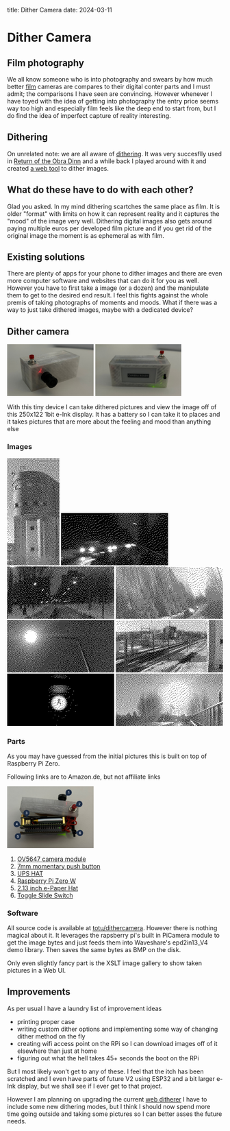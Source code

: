 title: Dither Camera
date: 2024-03-11
# Dither Camera

## Film photography

We all know someone who is into photography and swears by how much better [film][1] cameras are compares to their digital conter parts and I must admit; the comparisons I have seen are convincing. However whenever I have toyed with the idea of getting into photography the entry price seems way too high and especially film feels like the deep end to start from, but I do find the idea of imperfect capture of reality interesting.

## Dithering

On unrelated note: we are all aware of [dithering][2]. It was very succesflly used in [Return of the Obra Dinn][3] and a while back I played around with it and created [a web tool][4] to dither images.

## What do these have to do with each other?

Glad you asked. In my mind dithering scartches the same place as film. It is older "format" with limits on how it can represent reality and it captures the "mood" of the image very well. Dithering digital images also gets around paying multiple euros per developed film picture and if you get rid of the original image the moment is as ephemeral as with film.

## Existing solutions

There are plenty of apps for your phone to dither images and there are even more computer software and websites that can do it for you as well. However you have to first take a image (or a dozen) and the manipulate them to get to the desired end result. I feel this fights against the whole premis of taking photographs of moments and moods. What if there was a way to just take dithered images, maybe with a dedicated device?

## Dither camera
<img class="normal-image" width="40%" desc="front of the camera" src="/img/dithercam-front.jpg" />
<img class="normal-image" width="40%" desc="back of the camera" src="/img/dithercam-back.jpg" />

With this tiny device I can take dithered pictures and view the image off of this 250x122 1bit e-Ink display. It has a battery so I can take it to places and it takes pictures that are more about the feeling and mood than anything else

### Images

<img class="text-on-right small-image" src="/img/2024-03-05-09_19_06.png" />
<img class="small-image" src="/img/2024-03-01-15-25-27.png" />
<img class="small-image" src="/img/2024-03-01-15-18-43.png" />
<img class="small-image" src="/img/2024-03-05-09_17_28.png" />
<img class="small-image" src="/img/2024-03-01-15-28-29.png" />
<img class="small-image" src="/img/2024-03-05-09_19_53.png" />
<img class="small-image" src="/img/2024-03-01-15-33-43.png" />
<img class="small-image" src="/img/2024-03-05-09_20_27.png" />

### Parts

As you may have guessed from the initial pictures this is built on top of Raspberry Pi Zero.

<p class="disclaimer">Following links are to Amazon.de, but not affiliate links</p>
<img class="text-on-right normal-image" width="40%" desc="guts of the camera" src="/img/dithercam-guts.jpeg" />

1. [OV5647 camera module][5]
2. [7mm momentary push button][6]
3. [UPS HAT][7]
4. [Raspberry Pi Zero W][8]
5. [2.13 inch e-Paper Hat][9]
6. [Toggle Slide Switch][10]


### Software

All source code is available at [totu/dithercamera][11]. However there is nothing magical about it. It leverages the rapsberry pi's built in PiCamera module to get the image bytes and just feeds them into Waveshare's epd2in13_V4 demo library. Then saves the same bytes as BMP on the disk.

Only even slightly fancy part is the XSLT image gallery to show taken pictures in a Web UI.

## Improvements

As per usual I have a laundry list of improvement ideas

- printing proper case
- writing custom dither options and implementing some way of changing dither method on the fly
- creating wifi access point on the RPi so I can download images off of it elsewhere than just at home
- figuring out what the hell takes 45+ seconds the boot on the RPi

But I most likely won't get to any of these. I feel that the itch has been scratched and I even have parts of future V2 using ESP32 and a bit larger e-Ink display, but we shall see if I ever get to that project.

However I am planning on upgrading the current [web ditherer][4] I have to include some new dithering modes, but I think I should now spend more time going outside and taking some pictures so I can better asses the future needs.

[1]: https://en.wikipedia.org/wiki/Photographic_film
[2]: https://en.wikipedia.org/wiki/Dither
[3]: https://store.steampowered.com/app/653530/Return_of_the_Obra_Dinn/
[4]: /dither.html
[5]: https://www.amazon.de/-/en/dp/B09XHZCV1R
[6]: https://www.amazon.de/-/en/dp/B08P482QH3
[7]: https://www.amazon.de/-/en/dp/B09511KKD5
[8]: https://www.raspberrypi.com/products/raspberry-pi-zero-w/
[9]: https://www.amazon.de/-/en/dp/B07J3FHJVP
[10]: https://www.amazon.de/-/en/dp/B0BTM3WQXN
[11]: https://github.com/totu/dithercamera
